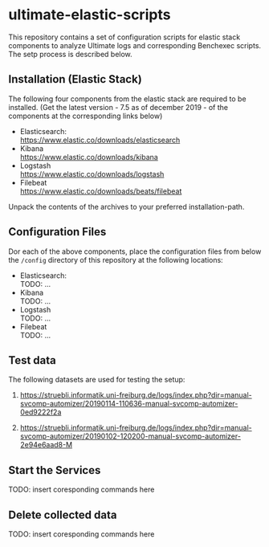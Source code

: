 # ultimate-elastic-scripts


This repository contains a set of configuration scripts for elastic stack components
to analyze Ultimate logs and corresponding Benchexec scripts.   
The setp process is described below. 


## Installation (Elastic Stack)
The following four components from the elastic stack are required to be installed.
(Get the latest version - 7.5 as of december 2019 - of the components at the corresponding links below) 

* Elasticsearch:  
https://www.elastic.co/downloads/elasticsearch
* Kibana  
https://www.elastic.co/downloads/kibana
* Logstash  
https://www.elastic.co/downloads/logstash
* Filebeat  
https://www.elastic.co/downloads/beats/filebeat

Unpack the contents of the archives to your preferred installation-path. 

## Configuration Files

Dor each of the above components, place the configuration files 
from below the `/config` directory of this repository at the following locations:

* Elasticsearch:  
TODO: ...
* Kibana  
TODO: ...
* Logstash  
TODO: ...
* Filebeat  
TODO: ...

## Test data
The following datasets are used for testing the setup:

1. https://struebli.informatik.uni-freiburg.de/logs/index.php?dir=manual-svcomp-automizer/20190114-110636-manual-svcomp-automizer-0ed9222f2a  

2. https://struebli.informatik.uni-freiburg.de/logs/index.php?dir=manual-svcomp-automizer/20190102-120200-manual-svcomp-automizer-2e94e6aad8-M


## Start the Services
TODO: insert coresponding commands here

## Delete collected data
TODO: insert coresponding commands here